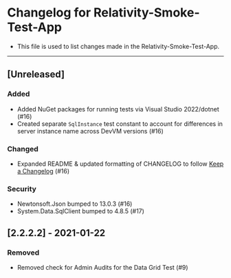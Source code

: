 # Changelog for Relativity-Smoke-Test-App

- This file is used to list changes made in the Relativity-Smoke-Test-App.

-------------------------

## [Unreleased]

### Added

- Added NuGet packages for running tests via Visual Studio 2022/dotnet (#16)
- Created separate `SqlInstance` test constant to account for differences in server instance name across DevVM versions (#16)

### Changed

- Expanded README &amp; updated formatting of CHANGELOG to follow [Keep a Changelog](https://keepachangelog.com/en/1.1.0/) (#16)

### Security

- Newtonsoft.Json bumped to 13.0.3 (#16)
- System.Data.SqlClient bumped to 4.8.5 (#17)

## [2.2.2.2] - 2021-01-22

### Removed

- Removed check for Admin Audits for the Data Grid Test (#9)